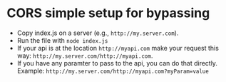 # CORS simple setup for bypassing

- Copy index.js on a server (e.g., `http://my.server.com`).
- Run the file with `node index.js`
- If your api is at the location `http://myapi.com` make your request this way: `http://my.server.com/http://myapi.com`.
- If you have any paramter to pass to the api, you can do that directly. Example:
`http://my.server.com/http://myapi.com?myParam=value`
